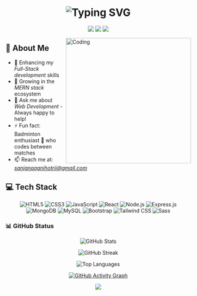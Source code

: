 <div align="center">
  <h1>
    <img src="https://readme-typing-svg.herokuapp.com?font=Fira+Code&size=30&duration=3000&pause=1000&color=2E9FFF&center=true&vCenter=true&width=435&lines=Hi%2C+I'm+Sanjana+Kumari;Full-Stack+Developer;Web+Enthusiast" alt="Typing SVG" />
  </h1>
</div>


<p align="center">
  <a href="https://www.linkedin.com/in/sanjana-kumari-050aa6314/"><img src="https://img.shields.io/badge/-Sanjana Kumari-0077B5?style=for-the-badge&logo=Linkedin&logoColor=white"/></a>
  <a href="mailto:sanjanaagnihotrii@gmail.com"><img src="https://img.shields.io/badge/-sanjanaagnihotrii@gmail.com-D14836?style=for-the-badge&logo=Gmail&logoColor=white"/></a>
  <a href="https://sanjana-github-io.vercel.app/"><img src="https://img.shields.io/badge/-Portfolio-000000?style=for-the-badge&logo=About.me&logoColor=white"/></a>
</p>

<img align="right" alt="Coding" width="340" src="https://github-production-user-asset-6210df.s3.amazonaws.com/74038190/241765453-85cb9521-97c0-4a65-9358-7db8099fac7f.gif?X-Amz-Algorithm=AWS4-HMAC-SHA256&X-Amz-Credential=AKIAVCODYLSA53PQK4ZA%2F20250604%2Fus-east-1%2Fs3%2Faws4_request&X-Amz-Date=20250604T103551Z&X-Amz-Expires=300&X-Amz-Signature=dcee19ff625da03e762c0f505e6bffbfa7f95621c4749b0cfa888f69624c8037&X-Amz-SignedHeaders=host">

## 🚀 About Me

- 🔭 Enhancing my *Full-Stack development* skills
- 🌱 Growing in the *MERN stack* ecosystem
- 💬 Ask me about *Web Development* - Always happy to help!
- ⚡ Fun fact: Badminton enthusiast 🏏 who codes between matches
- 📫 Reach me at: *sanjanaagnihotrii@gmail.com*

## 💻 Tech Stack

<p align="center">
  <img src="https://img.shields.io/badge/HTML5-E34F26?style=for-the-badge&logo=html5&logoColor=white" alt="HTML5"/>
  <img src="https://img.shields.io/badge/CSS3-1572B6?style=for-the-badge&logo=css3&logoColor=white" alt="CSS3"/>
  <img src="https://img.shields.io/badge/JavaScript-F7DF1E?style=for-the-badge&logo=javascript&logoColor=black" alt="JavaScript"/>
  <img src="https://img.shields.io/badge/React-20232A?style=for-the-badge&logo=react&logoColor=61DAFB" alt="React"/>
  <img src="https://img.shields.io/badge/Node.js-43853D?style=for-the-badge&logo=node.js&logoColor=white" alt="Node.js"/>
  <img src="https://img.shields.io/badge/Express.js-404D59?style=for-the-badge" alt="Express.js"/>
  <img src="https://img.shields.io/badge/MongoDB-4EA94B?style=for-the-badge&logo=mongodb&logoColor=white" alt="MongoDB"/>
  <img src="https://img.shields.io/badge/MySQL-005C84?style=for-the-badge&logo=mysql&logoColor=white" alt="MySQL"/>
  <img src="https://img.shields.io/badge/Bootstrap-563D7C?style=for-the-badge&logo=bootstrap&logoColor=white" alt="Bootstrap"/>
  <img src="https://img.shields.io/badge/Tailwind_CSS-38B2AC?style=for-the-badge&logo=tailwind-css&logoColor=white" alt="Tailwind CSS"/>
  <img src="https://img.shields.io/badge/Sass-CC6699?style=for-the-badge&logo=sass&logoColor=white" alt="Sass"/>
</p>

### 📊 GitHub Status

<div align="center">
  
  ![GitHub Stats](https://github-readme-stats.vercel.app/api?username=Sanjanadeveloper&theme=dark&hide_border=false&include_all_commits=false&count_private=false)

  ![GitHub Streak](https://github-readme-streak-stats.herokuapp.com/?user=Sanjanadeveloper&theme=dark&hide_border=false)

  ![Top Languages](https://github-readme-stats.vercel.app/api/top-langs/?username=Sanjanadeveloper&theme=dark&hide_border=false&include_all_commits=false&count_private=false&layout=compact)

  [![GitHub Activity Graph](https://github-readme-activity-graph.vercel.app/graph?username=Sanjanadeveloper&bg_color=241f31&color=deddda&line=53b14f&point=deddda&area=true&hide_border=true)](https://github.com/Sanjanadeveloper/github-readme-activity-graph)

  [![](https://visitcount.itsvg.in/api?id=Sanjanadeveloper&icon=0&color=0)](https://visitcount.itsvg.in)

</div>
